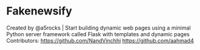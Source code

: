 # Fakenewsify
Created by @a5rocks | Start building dynamic web pages using a minimal Python server framework called Flask with templates and dynamic pages
Contributors: 
https://github.com/NandVinchhi
https://github.com/aahmad4
